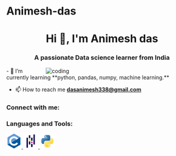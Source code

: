 # Animesh-das
<h1 align="center">Hi 👋, I'm Animesh das</h1>
<h3 align="center">A passionate Data science learner from India</h3>
<img align="right"alt="coding"width="400" src=" https://i.pinimg.com/originals/80/ab/46/80ab46ce3e991da1596d8358f459d587.gif">
- 🌱 I’m currently learning **python, pandas, numpy, machine learning.**

- 📫 How to reach me **dasanimesh338@gmail.com**

<h3 align="left">Connect with me:</h3>
<p align="left">
</p>

<h3 align="left">Languages and Tools:</h3>
<p align="left"> <a href="https://www.cprogramming.com/" target="_blank" rel="noreferrer"> <img src="https://raw.githubusercontent.com/devicons/devicon/master/icons/c/c-original.svg" alt="c" width="40" height="40"/> </a> <a href="https://pandas.pydata.org/" target="_blank" rel="noreferrer"> <img src="https://raw.githubusercontent.com/devicons/devicon/2ae2a900d2f041da66e950e4d48052658d850630/icons/pandas/pandas-original.svg" alt="pandas" width="40" height="40"/> </a> <a href="https://www.python.org" target="_blank" rel="noreferrer"> <img src="https://raw.githubusercontent.com/devicons/devicon/master/icons/python/python-original.svg" alt="python" width="40" height="40"/> </a> </p>
